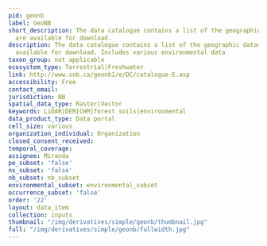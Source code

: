 ```yaml
---
pid: geonb
label: GeoNB
short_description: The data catalogue contains a list of the geographic datasets that
  are available for download.
description: The data catalogue contains a list of the geographic datasets that are
  available for download. Includes various environmental data
taxon_group: not applicable
ecosystem_type: Terrestrial|Freshwater
link: http://www.snb.ca/geonb1/e/DC/catalogue-E.asp
accessibility: Free
contact_email: 
jurisdiction: NB
spatial_data_type: Raster|Vector
keywords: LiDAR|DEM|CHM|forest soils|environmental
data_product_type: Data portal
cell_size: various
organization_individual: Organization
closed_consent_received: 
temporal_coverage: 
assignee: Miranda
pe_subset: 'false'
ns_subset: 'false'
nb_subset: nb_subset
environmental_subset: environmental_subset
occurrence_subset: 'false'
order: '22'
layout: data_item
collection: inputs
thumbnail: "/img/derivatives/simple/geonb/thumbnail.jpg"
full: "/img/derivatives/simple/geonb/fullwidth.jpg"
---
```

